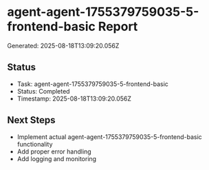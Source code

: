 # agent-agent-1755379759035-5-frontend-basic Report

Generated: 2025-08-18T13:09:20.056Z

## Status
- Task: agent-agent-1755379759035-5-frontend-basic
- Status: Completed
- Timestamp: 2025-08-18T13:09:20.056Z

## Next Steps
- Implement actual agent-agent-1755379759035-5-frontend-basic functionality
- Add proper error handling
- Add logging and monitoring
